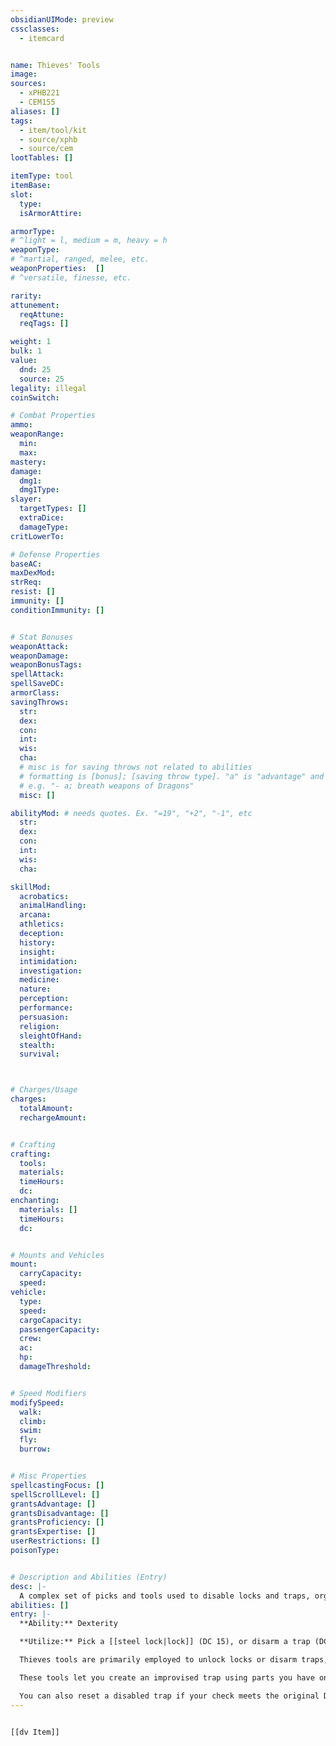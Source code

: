 ```yaml
---
obsidianUIMode: preview
cssclasses:
  - itemcard


name: Thieves' Tools
image: 
sources: 
  - xPHB221
  - CEM155
aliases: []
tags: 
  - item/tool/kit
  - source/xphb
  - source/cem
lootTables: []

itemType: tool
itemBase: 
slot:
  type: 
  isArmorAttire: 

armorType: 
# ^light = l, medium = m, heavy = h
weaponType:
# ^martial, ranged, melee, etc.
weaponProperties:  []
# ^versatile, finesse, etc.  

rarity: 
attunement:
  reqAttune: 
  reqTags: []

weight: 1
bulk: 1
value:
  dnd: 25
  source: 25
legality: illegal
coinSwitch: 

# Combat Properties
ammo:
weaponRange:
  min: 
  max: 
mastery: 
damage:
  dmg1: 
  dmg1Type:  
slayer:
  targetTypes: []
  extraDice: 
  damageType: 
critLowerTo: 

# Defense Properties
baseAC: 
maxDexMod: 
strReq: 
resist: []
immunity: []
conditionImmunity: []


# Stat Bonuses
weaponAttack: 
weaponDamage: 
weaponBonusTags:
spellAttack:
spellSaveDC:
armorClass: 
savingThrows: 
  str:
  dex:
  con:
  int:
  wis:
  cha:
  # misc is for saving throws not related to abilities
  # formatting is [bonus]; [saving throw type]. "a" is "advantage" and 1,2,3 are for +1,+2,+3 etc. 
  # e.g. "- a; breath weapons of Dragons"
  misc: []

abilityMod: # needs quotes. Ex. "=19", "+2", "-1", etc
  str: 
  dex: 
  con: 
  int: 
  wis: 
  cha: 

skillMod:
  acrobatics:
  animalHandling:
  arcana:
  athletics:
  deception:
  history:
  insight:
  intimidation:
  investigation:
  medicine:
  nature:
  perception:
  performance:
  persuasion:
  religion:
  sleightOfHand:
  stealth:
  survival:



# Charges/Usage
charges:
  totalAmount: 
  rechargeAmount: 


# Crafting
crafting:
  tools: 
  materials:
  timeHours: 
  dc: 
enchanting:
  materials: []
  timeHours: 
  dc: 


# Mounts and Vehicles
mount:
  carryCapacity:
  speed:
vehicle:
  type: 
  speed:
  cargoCapacity: 
  passengerCapacity: 
  crew: 
  ac: 
  hp: 
  damageThreshold: 


# Speed Modifiers
modifySpeed:
  walk:
  climb:
  swim:
  fly:
  burrow:


# Misc Properties
spellcastingFocus: []
spellScrollLevel: []
grantsAdvantage: []
grantsDisadvantage: []
grantsProficiency: []
grantsExpertise: []
userRestrictions: []
poisonType: 


# Description and Abilities (Entry)
desc: |-
  A complex set of picks and tools used to disable locks and traps, organized in a roll-up leather satchel. These tools resemble a highly-specialized segment of tinker's tools and can be disguised as such.
abilities: []
entry: |-
  **Ability:** Dexterity

  **Utilize:** Pick a [[steel lock|lock]] (DC 15), or disarm a trap (DC 15)

  Thieves tools are primarily employed to unlock locks or disarm traps, but additional uses are possible. Use thieves' tools to disarm traps or open locks, rolling against variable difficulties (DC 5–30).

  These tools let you create an improvised trap using parts you have on hand. The result of your Dexterity check using thieves' tools sets the DC to discover or disable the trap. An improvised trap deals damage appropriate to the materials used to create it, like an improvised weapon. It may also (or alternately) create a sound designed to wake nearby sleepers. Additives like poisons, ball bearings, or bells can add better functionality or warning effects to these makeshift traps.

  You can also reset a disabled trap if your check meets the original DC to disable it. Reset traps use their original DCs to discover or disable, along with their original damage (unless a vital component is missing, like poison for the spikes).
---
```


```meta-bind-embed

[[dv Item]]

```